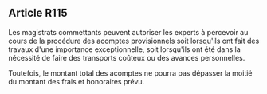 Article R115
----
Les magistrats commettants peuvent autoriser les experts à percevoir au cours de
la procédure des acomptes provisionnels soit lorsqu'ils ont fait des travaux
d'une importance exceptionnelle, soit lorsqu'ils ont été dans la nécessité de
faire des transports coûteux ou des avances personnelles.

Toutefois, le montant total des acomptes ne pourra pas dépasser la moitié du
montant des frais et honoraires prévu.
